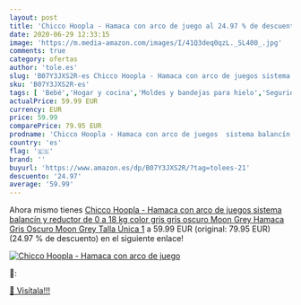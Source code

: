```yaml
---
layout: post
title: 'Chicco Hoopla - Hamaca con arco de juego al 24.97 % de descuento'
date: 2020-06-29 12:33:15
image: 'https://m.media-amazon.com/images/I/41Q3deq0qzL._SL400_.jpg'
comments: true
category: ofertas
author: 'tole.es'
slug: 'B07Y3JXS2R-es Chicco Hoopla - Hamaca con arco de juegos sistema balancín...'
sku: 'B07Y3JXS2R-es'
tags: [ 'Bebé','Hogar y cocina','Moldes y bandejas para hielo','Seguridad','Utensilios de bar','Utensilios de cocina','Vigilabebés','chicco', ]
actualPrice: 59.99 EUR
currency: EUR
price: 59.99
comparePrice: 79.95 EUR
prodname: 'Chicco Hoopla - Hamaca con arco de juegos  sistema balancín y reductor  de 0 a 18 kg  color gris gris oscuro  Moon Grey   Hamaca  Gris Oscuro  Moon Grey   Talla Única  1'
country: 'es'
flag: '🇪🇸'
brand: ''
buyurl: 'https://www.amazon.es/dp/B07Y3JXS2R/?tag=tolees-21'
descuento: '24.97'
average: '59.99'
---
```


Ahora mismo tienes [Chicco Hoopla - Hamaca con arco de juegos  sistema balancín y reductor  de 0 a 18 kg  color gris gris oscuro  Moon Grey   Hamaca  Gris Oscuro  Moon Grey   Talla Única  1](https://www.amazon.es/dp/B07Y3JXS2R/?tag=tolees-21) a 59.99 EUR (original: 79.95 EUR) (24.97 %  de descuento) en el siguiente enlace!

[![Chicco Hoopla - Hamaca con arco de juego](https://m.media-amazon.com/images/I/41Q3deq0qzL._SL400_.jpg)](https://www.amazon.es/dp/B07Y3JXS2R/?tag=tolees-21)

🔎:


[🛒 Visítala!!!](https://www.amazon.es/dp/B07Y3JXS2R/?tag=tolees-21)
